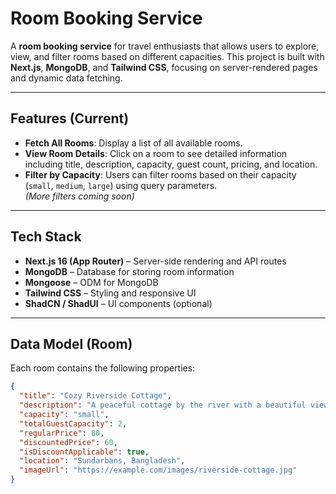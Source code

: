 # Room Booking Service

A **room booking service** for travel enthusiasts that allows users to explore, view, and filter rooms based on different capacities. This project is built with **Next.js**, **MongoDB**, and **Tailwind CSS**, focusing on server-rendered pages and dynamic data fetching.

---

## Features (Current)

- **Fetch All Rooms**: Display a list of all available rooms.
- **View Room Details**: Click on a room to see detailed information including title, description, capacity, guest count, pricing, and location.
- **Filter by Capacity**: Users can filter rooms based on their capacity (`small`, `medium`, `large`) using query parameters.  
  *(More filters coming soon)*

---

## Tech Stack

- **Next.js 16 (App Router)** – Server-side rendering and API routes
- **MongoDB** – Database for storing room information
- **Mongoose** – ODM for MongoDB
- **Tailwind CSS** – Styling and responsive UI
- **ShadCN / ShadUI** – UI components (optional)

---

## Data Model (Room)

Each room contains the following properties:

```json
{
  "title": "Cozy Riverside Cottage",
  "description": "A peaceful cottage by the river with a beautiful view and private garden.",
  "capacity": "small", 
  "totalGuestCapacity": 2,
  "regularPrice": 80,
  "discountedPrice": 60,
  "isDiscountApplicable": true,
  "location": "Sundarbans, Bangladesh",
  "imageUrl": "https://example.com/images/riverside-cottage.jpg"
}
